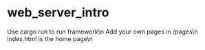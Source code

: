 # web_server_intro
Use cargo run to run framework\n
Add your own pages in /pages\n
index.html is the home page\n
